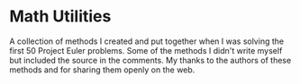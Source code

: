 Math Utilities
==============

A collection of methods I created and put together when I was solving the first 50 Project Euler problems. Some of the methods I didn't write myself but included the source in the comments. My thanks to the authors of these methods and for sharing them openly on the web.